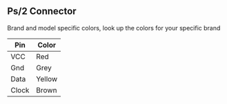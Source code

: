 ## Ps/2 Connector

Brand and model specific colors, look up the colors for your specific brand

|Pin|Color|
|-|-|
|VCC|Red|
|Gnd|Grey|
|Data|Yellow|
|Clock|Brown|
